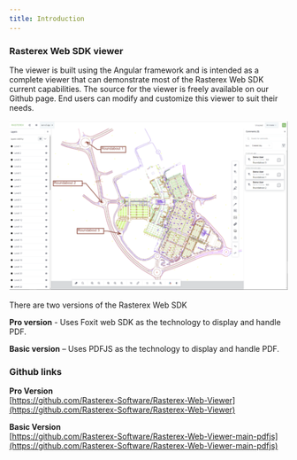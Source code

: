 ```yaml
---
title: Introduction
---
```


### Rasterex Web SDK viewer
The viewer is built using the Angular framework and is intended as a complete viewer that can demonstrate most of the Rasterex Web SDK current capabilities. The source for the viewer is freely available on our Github page. End users can modify and customize this viewer to suit their needs.

![RxView](./img/rxview.png)

There are two versions of the Rasterex Web SDK

**Pro version** - Uses Foxit web SDK as the technology to display and handle PDF.

**Basic version** – Uses PDFJS as the technology to display and handle PDF.

### Github links

**Pro Version**  
[https://github.com/Rasterex-Software/Rasterex-Web-Viewer](https://github.com/Rasterex-Software/Rasterex-Web-Viewer)

**Basic Version**  
[https://github.com/Rasterex-Software/Rasterex-Web-Viewer-main-pdfjs](https://github.com/Rasterex-Software/Rasterex-Web-Viewer-main-pdfjs)

